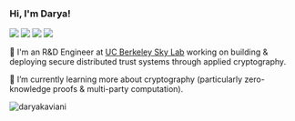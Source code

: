 ### Hi, I'm Darya!

<a href="https://twitter.com/daryakaviani" target="_blank"><img src="https://img.shields.io/badge/Twitter-%40daryakaviani-28a8ea"></a>
<a href="https://www.linkedin.com/in/darya-kaviani-674140142/" target="_blank"><img src="https://img.shields.io/badge/LinkedIn-daryakaviani-informational"></a>
<a href="mailto:daryakaviani@berkeley.edu"><img src="https://img.shields.io/badge/Email-darya%40berkeley.edu-green"></a>
<a href="https://daryakaviani.com" target="_blank"><img src="https://img.shields.io/badge/Personal%20Site-daryakaviani.com-yellow"></a>

🔭 I'm an R&D Engineer at [UC Berkeley Sky Lab](https://sky.cs.berkeley.edu/) working on building & deploying secure distributed trust systems through applied cryptography.

🌱 I’m currently learning more about cryptography (particularly zero-knowledge proofs & multi-party computation).

<img src="https://github-readme-stats.vercel.app/api?username=daryakaviani&show_icons=true&theme=dark" alt="daryakaviani" />

